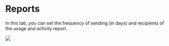 # Reports

In this tab, you can set the frequency of sending \(in days\) and recipients of the usage and activity report.

![](https://gblobscdn.gitbook.com/assets%2F-MARp0PEmGx7WatFFC6-%2F-MXBovJpZ7pDvB63EH3s%2F-MXCTPXj9m2fH-2lP8Hz%2Fimage.png?alt=media&token=a64bf63e-d77d-48b2-91f7-34df02017d8b)




